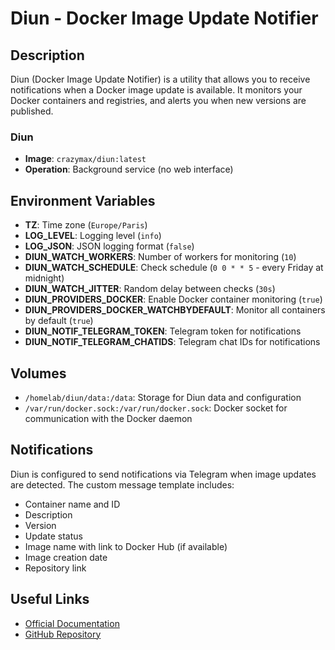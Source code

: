 # Diun - Docker Image Update Notifier

## Description

Diun (Docker Image Update Notifier) is a utility that allows you to receive notifications when a Docker image update is available. It monitors your Docker containers and registries, and alerts you when new versions are published.

### Diun

- **Image**: `crazymax/diun:latest`
- **Operation**: Background service (no web interface)

## Environment Variables

- **TZ**: Time zone (`Europe/Paris`)
- **LOG_LEVEL**: Logging level (`info`)
- **LOG_JSON**: JSON logging format (`false`)
- **DIUN_WATCH_WORKERS**: Number of workers for monitoring (`10`)
- **DIUN_WATCH_SCHEDULE**: Check schedule (`0 0 * * 5` - every Friday at midnight)
- **DIUN_WATCH_JITTER**: Random delay between checks (`30s`)
- **DIUN_PROVIDERS_DOCKER**: Enable Docker container monitoring (`true`)
- **DIUN_PROVIDERS_DOCKER_WATCHBYDEFAULT**: Monitor all containers by default (`true`)
- **DIUN_NOTIF_TELEGRAM_TOKEN**: Telegram token for notifications
- **DIUN_NOTIF_TELEGRAM_CHATIDS**: Telegram chat IDs for notifications

## Volumes

- `/homelab/diun/data:/data`: Storage for Diun data and configuration
- `/var/run/docker.sock:/var/run/docker.sock`: Docker socket for communication with the Docker daemon

## Notifications

Diun is configured to send notifications via Telegram when image updates are detected. The custom message template includes:

- Container name and ID
- Description
- Version
- Update status
- Image name with link to Docker Hub (if available)
- Image creation date
- Repository link

## Useful Links

- [Official Documentation](https://crazymax.dev/diun/)
- [GitHub Repository](https://github.com/crazy-max/diun)
